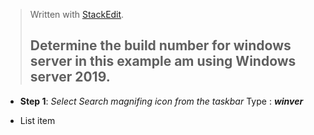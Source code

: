 


> Written with [StackEdit](https://stackedit.io/).
> ## Determine the build number for windows server in this example am using Windows server 2019.
> 

 - **Step 1**: *Select Search magnifing icon from the taskbar*
		  Type : ***winver***
	
 - List item

<!--stackedit_data:
eyJoaXN0b3J5IjpbLTk1MTQ1MDkyLDE5NjA4ODQwOTAsLTIwMz
UxMDUyNzZdfQ==
-->